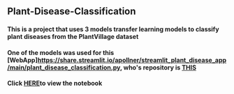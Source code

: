 ## Plant-Disease-Classification
#### This is a project that uses 3 models transfer learning models to classify plant diseases from the PlantVillage dataset
#### One of the models was used for this [WebApp]https://share.streamlit.io/apollner/streamlit_plant_disease_app/main/plant_disease_classification.py, who's repository is [THIS](https://github.com/apollner/streamlit_plant_disease_app)
#### Click [HERE](https://nbviewer.org/github/apollner/plant-disease-classification/blob/main/AgroML_Aron_PublicSetTrainTest_0001.ipynb)to view the notebook 

